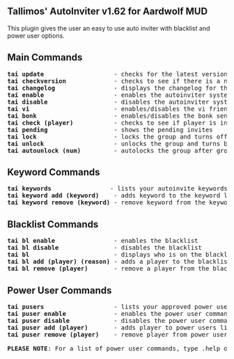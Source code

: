 Tallimos' AutoInviter v1.62 for Aardwolf MUD
--------------------------------------------
This plugin gives the user an easy to use auto inviter with blacklist and power user options.

Main Commands
-------------
<pre><b>tai update</b>                   - checks for the latest version of plugin and installs it
<b>tai checkversion</b>             - checks to see if there is a newer version of the plugin available
<b>tai changelog</b>                - displays the changelog for the plugin
<b>tai enable</b>                   - enables the autoinviter system
<b>tai disable</b>                  - disables the autoinviter system
<b>tai vi</b>                       - enables/disables the vi friendly option
<b>tai bonk</b>                     - enables/disables the bonk sent when someone is already in a group
<b>tai check (player)</b>           - checks to see if player is in group or not (i.e. Talia check)
<b>tai pending</b>                  - shows the pending invites
<b>tai lock</b>                     - locks the group and turns off the autoinvite without disabling system
<b>tai unlock</b>                   - unlocks the group and turns back on the autoinvite
<b>tai autounlock (num)</b>         - autolocks the group after group count reachs a certain point
</pre>

Keyword Commands
----------------
<pre><b>tai keywords</b>                - lists your autoinvite keywords 
<b>tai keyword add (keyword)</b>    - adds keyword to the keyword list. can be made up of multiple words
<b>tai keyword remove (keyword)</b> - remove keyword from the keyword list
</pre>

 Blacklist Commands
------------------
<pre><b>tai bl enable</b>                - enables the blacklist
<b>tai bl disable</b>               - disables the blacklist
<b>tai bl</b>                       - displays who is on the blacklist
<b>tai bl add (player) (reason)</b> - adds a player to the blacklist with the option to list the reason why
<b>tai bl remove (player)</b>       - remove a player from the blacklist
</pre>

Power User Commands
-------------------
<pre><b>tai pusers</b>                   - lists your approved power users
<b>tai puser enable</b>             - enables the power user commands
<b>tai puser disable</b>            - disables the power user commands
<b>tai puser add (player)</b>       - adds player to power users list
<b>tai puser remove (player)</b>    - remove player from power users list

<b>PLEASE NOTE</b>: For a list of power user commands, type .help on grouptell while the Power User system is ENABLED.
</pre>
